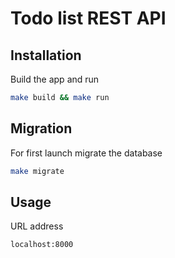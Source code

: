 # Todo list REST API

## Installation

Build the app and run

```bash
make build && make run
```

## Migration

For first launch migrate the database

```bash
make migrate
```

## Usage

URL address

```bash
localhost:8000
```

